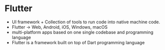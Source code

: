 # Flutter

- UI framework + Collection of tools to run code into native machine code.
- Flutter -> Web, Android, iOS, Windows, macOS
- multi-platform apps based on one single codebase and programming language
- Flutter is a framework built on top of Dart programming language
